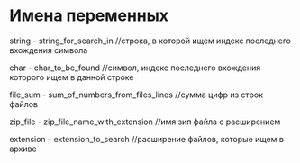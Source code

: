# Имена переменных
string - string_for_search_in
//строка, в которой ищем индекс последнего вхождения символа

char - char_to_be_found
//символ, индекс последнего вхождения которого ищем в данной строке

file_sum - sum_of_numbers_from_files_lines
//сумма цифр из строк файлов

zip_file - zip_file_name_with_extension
//имя зип файла с расширением

extension - extension_to_search
//расширение файлов, которые ищем в архиве
